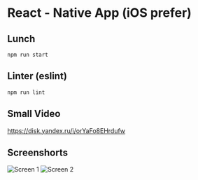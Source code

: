 # React - Native App (iOS prefer)

## Lunch

`npm run start`

## Linter (eslint)

`npm run lint`


## Small Video

https://disk.yandex.ru/i/orYaFo8EHrdufw

## Screenshorts
![Screen 1](1.png)
![Screen 2](2.png)
